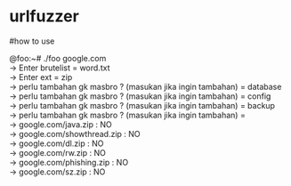 # urlfuzzer

#how to use

@foo:~# ./foo google.com<br/>
-> Enter brutelist = word.txt<br/>
-> Enter ext = zip<br/>
-> perlu tambahan gk masbro ? (masukan jika ingin tambahan) = database<br/>
-> perlu tambahan gk masbro ? (masukan jika ingin tambahan) = config<br/>
-> perlu tambahan gk masbro ? (masukan jika ingin tambahan) = backup<br/>
-> perlu tambahan gk masbro ? (masukan jika ingin tambahan) = <br/>
-> google.com/java.zip : NO<br/>
-> google.com/showthread.zip : NO<br/>
-> google.com/dl.zip : NO<br/>
-> google.com/rw.zip : NO<br/>
-> google.com/phishing.zip : NO<br/>
-> google.com/sz.zip : NO<br/>
